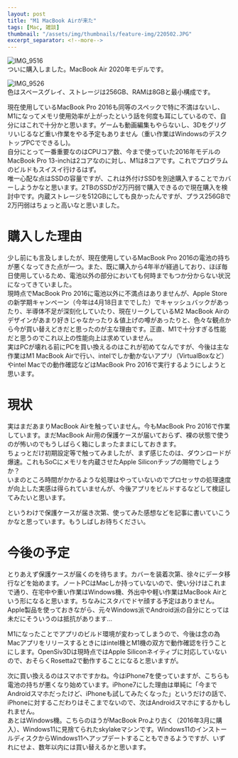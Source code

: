 ```yaml
---
layout: post
title: "M1 MacBook Airが来た"
tags: [Mac, 雑談]
thumbnail: "/assets/img/thumbnails/feature-img/220502.JPG"
excerpt_separator: <!--more-->
---
```


![IMG_9516](../../../assets/img/post/IMG_9516.JPG)  
ついに購入しました。MacBook Air 2020年モデルです。  

![IMG_9526](../../../assets/img/post/IMG_9526.JPG)  
色はスペースグレイ、ストレージは256GB、RAMは8GBと最小構成です。  

<!--more-->  

現在使用しているMacBook Pro 2016も同等のスペックで特に不満はないし、M1になってメモリ使用効率が上がったという話を何度も耳にしているので、自分にはこれで十分かと思います。ゲームも動画編集もやらないし、3Dをグリグリいじるなど重い作業をやる予定もありません（重い作業はWindowsのデスクトップPCでできるし)。  
自分にとって一番重要なのはCPUコア数、今まで使っていた2016年モデルのMacBook Pro 13-inchは2コアなのに対し、M1は8コアです。これでプログラムのビルドもスイスイ行けるはず。  
唯一心配な点はSSDの容量ですが、これは外付けSSDを別途購入することでカバーしようかなと思います。2TBのSSDが2万円弱で購入できるので現在購入を検討中です。内蔵ストレージを512GBにしても良かったんですが、プラス256GBで2万円弱はちょっと高いなと思いました。

# 購入した理由

少し前にも言及しましたが、現在使用しているMacBook Pro 2016の電池の持ちが悪くなってきた点が一つ。また、既に購入から4年半が経過しており、ほぼ毎日使用しているため、電池以外の部分においても何時までもつか分からない状況になってきていました。  
現時点でMacBook Pro 2016に電池以外に不満点はありませんが、Apple Storeの新学期キャンペーン（今年は4月18日まででした）でキャッシュバックがあったり、半導体不足が深刻化していたり、現在リークしているM2 MacBook Airのデザインがあまり好きじゃなかったり＆値上げの噂があったりと、色々な観点から今が買い替えどきだと思ったのが主な理由です。正直、M1で十分すぎる性能だと思うのでこれ以上の性能向上は求めていません。  
実はPCが壊れる前にPCを買い換えるのはこれが初めてなんですが、今後は主な作業はM1 MacBook Airで行い、intelでしか動かないアプリ（VirtualBoxなど）やintel Macでの動作確認などはMacBook Pro 2016で実行するようにしようと思います。

# 現状

実はまだあまりMacBook Airを触っていません。今もMacBook Pro 2016で作業しています。まだMacBook Air用の保護ケースが届いておらず、裸の状態で使うのが怖いのでもうしばらく箱にしまったままにしておきます。  
ちょっとだけ初期設定等で触ってみましたが、まず感じたのは、ダウンロードが爆速。これもSoCにメモリを内蔵させたApple Siliconチップの賜物でしょうか？  
いまのところ時間がかかるような処理はやっていないのでプロセッサの処理速度が向上した実感は得られていませんが、今後アプリをビルドするなどして検証してみたいと思います。  

というわけで保護ケースが届き次第、使ってみた感想などを記事に書いていこうかなと思っています。もうしばしお待ちください。

# 今後の予定

とりあえず保護ケースが届くのを待ちます。カバーを装着次第、徐々にデータ移行などを始めます。ノートPCはMacしか持っていないので、使い分けはこれまで通り、在宅中や重い作業はWindows機、外出中や軽い作業はMacBook Airという形になると思います。ちなみにスタバでドヤ顔する予定はありません。Apple製品を使っておきながら、元々Windows派でAndroid派の自分にとっては未だにそういうのは抵抗があります…  

M1になったことでアプリのビルド環境が変わってしまうので、今後は念の為Macアプリをリリースするときにはintel機とM1機の双方で動作確認を行うことにします。OpenSiv3Dは現時点ではApple Siliconネイティブに対応していないので、おそらくRosetta2で動作することになると思いますが。  

次に買い換えるのはスマホですかね。今はiPhone7を使っていますが、こちらも電池の持ちが悪くなり始めています。iPhone7にした理由は単純に「今までAndroidスマホだったけど、iPhoneも試してみたくなった」というだけの話で、iPhoneに対するこだわりはそこまでないので、次はAndroidスマホにするかもしれません。  
あとはWindows機。こちらのほうがMacBook Proより古く（2016年3月に購入）、Windows11に見捨てられたskylakeマシンです。Windows11のインストールディスクからWindows11へアップデートすることもできるようですが、いずれにせよ、数年以内には買い替えるかと思います。
